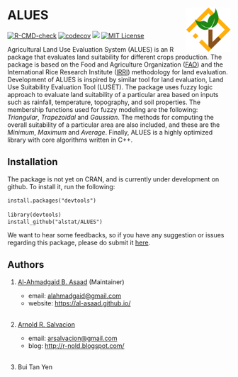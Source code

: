 # ALUES <img src="logo.svg" align="right" width="100"/>

<!-- badges: start -->
[![R-CMD-check](https://github.com/alstat/ALUES/workflows/R-CMD-check/badge.svg)](https://github.com/alstat/ALUES/actions)
[![codecov](https://codecov.io/gh/alstat/ALUES/branch/master/graph/badge.svg?token=UE1J3JZK48)](https://app.codecov.io/gh/alstat/ALUES/)
[![](https://img.shields.io/badge/docs-dev-blue.svg)](https://alstat.github.io/ALUES/)
[![MIT License](https://img.shields.io/badge/license-MIT-green.svg)](https://github.com/alstat/ALUES/blob/master/LICENSE.md)
<!-- badges: end -->

Agricultural Land Use Evaluation System (ALUES) is an R package that evaluates land suitability for
different crops production. The package is based on the Food and Agriculture Organization ([FAO](https://www.fao.org/home/en/)) and the
International Rice Research Institute ([IRRI](https://www.irri.org/)) methodology for land evaluation. Development of ALUES is
inspired by similar tool for land evaluation, Land Use Suitability Evaluation Tool (LUSET). The package
uses fuzzy logic approach to evaluate land suitability of a particular area based on inputs such as rainfall,
temperature, topography, and soil properties. The membership functions used for fuzzy modeling are the
following: _Triangular_, _Trapezoidal_ and _Gaussian_. The methods for computing the overall suitability of a particular area are also included, and these are the _Minimum_, _Maximum_ and _Average_. Finally, ALUES is a highly optimized library with core algorithms written in C++.

## Installation
The package is not yet on CRAN, and is currently under development on github. To install it, run the following:

```{r}
install.packages("devtools")

library(devtools)
install_github("alstat/ALUES")
```
We want to hear some feedbacks, so if you have any suggestion or issues regarding this package, please do submit it [here](https://github.com/alstat/ALUES/issues/).

## Authors
1. [Al-Ahmadgaid B. Asaad](https://github.com/alstat/) (Maintainer)
    * email: alahmadgaid@gmail.com
    * website: https://al-asaad.github.io/
<br><br>

2. [Arnold R. Salvacion](https://github.com/arsalvacion/)
    * email: arsalvacion@gmail.com
    * blog: http://r-nold.blogspot.com/
<br><br>

3. Bui Tan Yen
    


